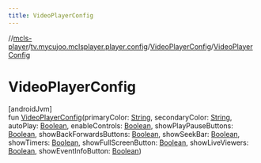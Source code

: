 ```yaml
---
title: VideoPlayerConfig
---
```

//[mcls-player](../../../index.html)/[tv.mycujoo.mclsplayer.player.config](../index.html)/[VideoPlayerConfig](index.html)/[VideoPlayerConfig](-video-player-config.html)



# VideoPlayerConfig



[androidJvm]\
fun [VideoPlayerConfig](-video-player-config.html)(primaryColor: [String](https://kotlinlang.org/api/latest/jvm/stdlib/kotlin/-string/index.html), secondaryColor: [String](https://kotlinlang.org/api/latest/jvm/stdlib/kotlin/-string/index.html), autoPlay: [Boolean](https://kotlinlang.org/api/latest/jvm/stdlib/kotlin/-boolean/index.html), enableControls: [Boolean](https://kotlinlang.org/api/latest/jvm/stdlib/kotlin/-boolean/index.html), showPlayPauseButtons: [Boolean](https://kotlinlang.org/api/latest/jvm/stdlib/kotlin/-boolean/index.html), showBackForwardsButtons: [Boolean](https://kotlinlang.org/api/latest/jvm/stdlib/kotlin/-boolean/index.html), showSeekBar: [Boolean](https://kotlinlang.org/api/latest/jvm/stdlib/kotlin/-boolean/index.html), showTimers: [Boolean](https://kotlinlang.org/api/latest/jvm/stdlib/kotlin/-boolean/index.html), showFullScreenButton: [Boolean](https://kotlinlang.org/api/latest/jvm/stdlib/kotlin/-boolean/index.html), showLiveViewers: [Boolean](https://kotlinlang.org/api/latest/jvm/stdlib/kotlin/-boolean/index.html), showEventInfoButton: [Boolean](https://kotlinlang.org/api/latest/jvm/stdlib/kotlin/-boolean/index.html))




